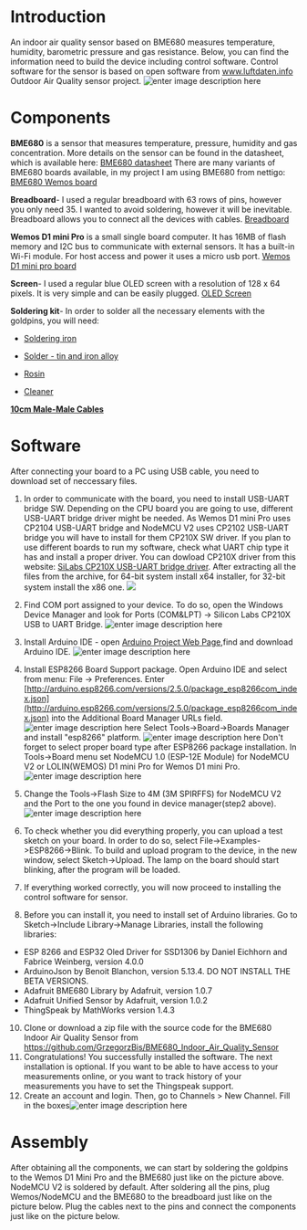 # Introduction
An indoor air quality sensor based on BME680 measures temperature, humidity, barometric pressure and gas resistance. Below, you can find the information need to build the device including control software. Control software for the sensor is based on open software from www.luftdaten.info Outdoor Air Quality sensor project.
 ![enter image description here](https://github.com/GrzegorzBis/BME680_Indoor_Air_Quality_Sensor/blob/master/pictures/BME680_Indoor_Air_Quality_Sensor.jpg)

# Components

**BME680** is a sensor that measures temperature, pressure, humidity and gas concentration. More details on the sensor can be found in the datasheet, which is available here: [BME680 datasheet](https://www.bosch-sensortec.com/bst/products/all_products/bme680) There are many variants of BME680 boards available, in my project I am using BME680 from nettigo: [BME680 Wemos board](https://nettigo.pl/products/modul-czujnika-bme680-dla-wemos-d1-mini)

**Breadboard**- I used a regular breadboard with 63 rows of pins, however you only need 35. I wanted to avoid soldering, however it will be inevitable. Breadboard allows you to connect all the devices with cables. [Breadboard](https://nettigo.pl/products/plytka-stykowa-duza-830-otworow)

**Wemos D1 mini Pro** is a small single board computer. It has 16MB of flash memory and I2C bus to communicate with external sensors. It has a built-in Wi-Fi module. For host access and power it uses a micro usb port.  [Wemos D1 mini pro board](https://nettigo.pl/products/modul-wifi-wemos-d1-mini-pro)

**Screen**- I used a regular blue OLED screen with a resolution of 128 x 64 pixels. It is very simple and can be easily plugged. [OLED Screen](https://nettigo.pl/products/wyswietlacz-oled-0-96-i2c-128x64-niebieski)

**Soldering kit**- In order to solder all the necessary elements with the goldpins, you will need:

-   [Soldering iron](https://nettigo.pl/products/stacja-lutownicza-kolbowa-yihua-936a-50-100w-200-480c)
    
-   [Solder - tin and iron alloy](https://nettigo.pl/products/cyna-0-70mm-100g-sn60pb40-sw26-cynel)
    
-   [Rosin](https://nettigo.pl/products/kalafonia-lutownicza-45g-cynel)
    
-   [Cleaner](https://nettigo.pl/products/czyscik-do-grota-lutowniczego-z-podstawka) 

**[10cm Male-Male Cables](https://nettigo.pl/products/przewody-m-m-10-cm-40-szt)**

# Software

After connecting your board to a PC using USB cable, you need to download set of neccessary files.
1. In order to communicate with the board, you need to install USB-UART bridge SW. Depending on the CPU board you are going to use, different USB-UART bridge driver might be needed. As Wemos D1 mini Pro uses CP2104 USB-UART bridge and NodeMCU V2 uses CP2102 USB-UART bridge you will have to install for them CP210X SW driver. If you plan to use different boards to run my software, check what UART chip type it has and install a proper driver. You can dowload CP210X driver from this website: [SiLabs CP210X USB-UART bridge driver](https://www.silabs.com/products/development-tools/software/usb-to-uart-bridge-vcp-drivers). After extracting all the files from the archive, for 64-bit system install x64 installer, for 32-bit system install the x86 one.
![](https://github.com/GrzegorzBis/BME680_Indoor_Air_Quality_Sensor/blob/master/pictures/SCR2.jpg)
2.  Find COM port assigned to your device. To do so, open the Windows Device Manager and look for Ports (COM&LPT) -> Silicon Labs CP210X USB to UART Bridge.
![enter image description here](https://github.com/GrzegorzBis/BME680_Indoor_Air_Quality_Sensor/blob/master/pictures/SCR5.jpg)

3.  Install Arduino IDE - open [Arduino Project Web Page](https://www.arduino.cc/en/Main/Software),find and download Arduino IDE.
![enter image description here](https://github.com/GrzegorzBis/BME680_Indoor_Air_Quality_Sensor/blob/master/pictures/SCR6.jpg)
4.  Install ESP8266 Board Support package. Open Arduino IDE and select from menu: File -> Preferences. Enter [http://arduino.esp8266.com/versions/2.5.0/package_esp8266com_index.json](http://arduino.esp8266.com/versions/2.5.0/package_esp8266com_index.json) into the Additional Board Manager URLs field.
 ![enter image description here](https://github.com/GrzegorzBis/BME680_Indoor_Air_Quality_Sensor/blob/master/pictures/SCR12.jpg)
Select Tools->Board->Boards Manager and install "esp8266" platform.
![enter image description here](https://github.com/GrzegorzBis/BME680_Indoor_Air_Quality_Sensor/blob/master/pictures/SCR14.jpg)
Don't forget to select proper board type after ESP8266 package installation. In Tools->Board menu set NodeMCU 1.0 (ESP-12E Module) for NodeMCU V2 or LOLIN(WEMOS) D1 mini Pro for Wemos D1 mini Pro.
![enter image description here](https://github.com/GrzegorzBis/BME680_Indoor_Air_Quality_Sensor/blob/master/pictures/SCR15.jpg)
6.  Change the Tools->Flash Size to 4M (3M SPIRFFS) for NodeMCU V2 and the Port to the one you found in device manager(step2 above).
![enter image description here](https://github.com/GrzegorzBis/BME680_Indoor_Air_Quality_Sensor/blob/master/pictures/SCR16.jpg)
    
7.  To check whether you did everything properly, you can upload a test sketch on your board. In order to do so, select File->Examples->ESP8266->Blink. To build and upload program to the device, in the new window, select Sketch->Upload. The lamp on the board should start blinking, after the program will be loaded.
    
8.  If everything worked correctly, you will now proceed to installing the control software for sensor.
9.  Before you can install it, you need to install set of Arduino libraries. Go to Sketch->Include Library->Manage Libraries, install the following libraries:
- ESP 8266 and ESP32 Oled Driver for SSD1306 by Daniel Eichhorn and Fabrice Weinberg, version 4.0.0
- ArduinoJson by Benoit Blanchon, version 5.13.4. DO NOT INSTALL THE BETA VERSIONS.
- Adafruit BME680 Library by Adafruit, version 1.0.7
- Adafruit Unified Sensor by Adafruit, version 1.0.2
- ThingSpeak by MathWorks version 1.4.3
10. Clone or download a zip file with the source code for the BME680 Indoor Air Quality Sensor from https://github.com/GrzegorzBis/BME680_Indoor_Air_Quality_Sensor
10. Congratulations! You successfully installed the software. The next installation is optional. If you want to be able to have access to your measurements online, or you want to track history of your measurements you have to set the Thingspeak support. 
11. Create an account and login. Then, go to Channels > New Channel. Fill in the boxes![enter image description here](https://lh3.googleusercontent.com/ZkXxpW7bZCZfdU1JiwZJkwovNoAJE-Ld0HFGkM5IKv9T268GzvdqDA7e6uap-H6l2P1viHxREU0)
# Assembly
    
After obtaining all the components, we can start by soldering the goldpins to the Wemos D1 Mini Pro and the BME680 just like on the picture above. NodeMCU V2 is soldered by default. After soldering all the pins, plug Wemos/NodeMCU and the BME680 to the breadboard just like on the picture below. Plug the cables next to the pins and connect the components just like on the picture below.
